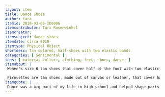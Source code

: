 ```yaml
---
layout: item
title: Dance Shoes
author: tara
itemid: 2019-03-05-ID0006
itemcontributor: Tara Rosenwinkel
itemcreator: 
itemsubject: dance shoes
itemdate: circa 2018
itemtype: Physical Object
shortdesc: Tan colored, half-shoes with two elastic bands 
categories: [ Sentimental ]
tags: [ material culture, clothing, feet, shoes, dance  ]
itemabout: |  
 Women's size 6 tan shoes that cover half of the foot with two elastic bands that go around the heel/ankle.

 Pirouettes are tan shoes, made out of canvas or leather, that cover half of the foot with two elastic bands that go around the heel and ankle. They began to emerge in the dance world when modern dance styles became more popular.  This called for a change in [dancewear.] (www.jstor.org/stable/40259742)  Untraditional kinds of movement required women to have footwear that enabled them to have their feet planted firmly on the ground.  The exposed heel and flexible material around the toes allows for the wearer to have more grip on the floor when in motion.
itemquote: |
 Dance was a big part of my life in high school and helped shape parts of my personality by teaching me valuable life skills as well as dance skills.
---
```

